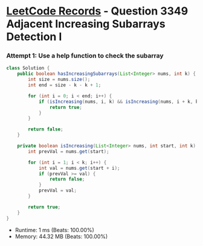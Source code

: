 # [LeetCode Records](../../README.md) - Question 3349 Adjacent Increasing Subarrays Detection I

### Attempt 1: Use a help function to check the subarray
```java
class Solution {
    public boolean hasIncreasingSubarrays(List<Integer> nums, int k) {
        int size = nums.size();
        int end = size - k - k + 1;

        for (int i = 0; i < end; i++) {
            if (isIncreasing(nums, i, k) && isIncreasing(nums, i + k, k)) {
                return true;
            }
        }

        return false;
    }

    private boolean isIncreasing(List<Integer> nums, int start, int k) {
        int prevVal = nums.get(start);

        for (int i = 1; i < k; i++) {
            int val = nums.get(start + i);
            if (prevVal >= val) {
                return false;
            }
            prevVal = val;
        }

        return true;
    }
}
```
- Runtime: 1 ms (Beats: 100.00%)
- Memory: 44.32 MB (Beats: 100.00%)

<br>
